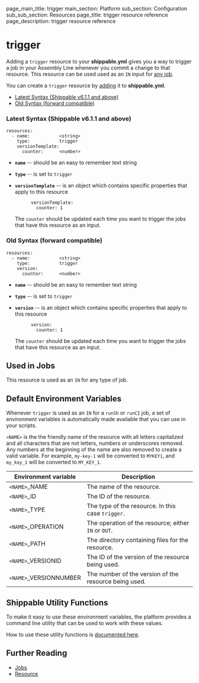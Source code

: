 page_main_title: trigger
main_section: Platform
sub_section: Configuration
sub_sub_section: Resources
page_title: trigger resource reference
page_description: trigger resource reference

# trigger
Adding a `trigger` resource to your **shippable.yml** gives you a way to trigger a job in your Assembly Line whenever you commit a change to that resource. This resource can be used used as an `IN` input for [any job](/platform/workflow/job/overview/).

You can create a `trigger` resource by [adding](/platform/tutorial/workflow/crud-resource#adding) it to **shippable.yml**.

- [Latest Syntax (Shippable v6.1.1 and above)](#latestSyntax)
- [Old Syntax (forward compatible)](#oldSyntax)

<a name="latestSyntax"></a>
### Latest Syntax (Shippable v6.1.1 and above)

```
resources:
  - name:           <string>
    type:           trigger
    versionTemplate:
      counter:      <number>
```

* **`name`** -- should be an easy to remember text string

* **`type`** -- is set to `trigger`

* **`versionTemplate`** -- is an object which contains specific properties that apply to this resource

            versionTemplate:
              counter: 1

    The `counter` should be updated each time you want to trigger the jobs that have this resource as an input.

<a name="oldSyntax"></a>
### Old Syntax (forward compatible)

```
resources:
  - name:           <string>
    type:           trigger
    version:
      counter:      <number>
```

* **`name`** -- should be an easy to remember text string

* **`type`** -- is set to `trigger`

* **`version`** -- is an object which contains specific properties that apply to this resource

            version:
              counter: 1

    The `counter` should be updated each time you want to trigger the jobs that have this resource as an input.

## Used in Jobs
This resource is used as an `IN` for any type of job.

## Default Environment Variables
Whenever `trigger` is used as an `IN` for a `runSh` or `runCI` job, a set of environment variables is automatically made available that you can use in your scripts.

`<NAME>` is the the friendly name of the resource with all letters capitalized and all characters that are not letters, numbers or underscores removed. Any numbers at the beginning of the name are also removed to create a valid variable. For example, `my-key-1` will be converted to `MYKEY1`, and `my_key_1` will be converted to `MY_KEY_1`.

| Environment variable						| Description                         |
| ------------- 								|------------------------------------ |
| `<NAME>`\_NAME 							| The name of the resource. |
| `<NAME>`\_ID 								| The ID of the resource. |
| `<NAME>`\_TYPE 							| The type of the resource. In this case `trigger`. |
| `<NAME>`\_OPERATION 						| The operation of the resource; either `IN` or `OUT`. |
| `<NAME>`\_PATH 							| The directory containing files for the resource. |
| `<NAME>`\_VERSIONID    					| The ID of the version of the resource being used. |
| `<NAME>`\_VERSIONNUMBER 					| The number of the version of the resource being used. |

## Shippable Utility Functions
To make it easy to use these environment variables, the platform provides a command line utility that can be used to work with these values.

How to use these utility functions is [documented here](/platform/tutorial/workflow/using-shipctl).

## Further Reading
* [Jobs](/platform/workflow/job/overview)
* [Resource](/platform/workflow/resource/overview)
